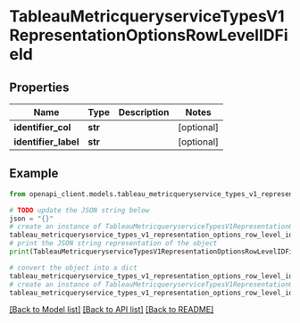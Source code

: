 # TableauMetricqueryserviceTypesV1RepresentationOptionsRowLevelIDField


## Properties

Name | Type | Description | Notes
------------ | ------------- | ------------- | -------------
**identifier_col** | **str** |  | [optional] 
**identifier_label** | **str** |  | [optional] 

## Example

```python
from openapi_client.models.tableau_metricqueryservice_types_v1_representation_options_row_level_id_field import TableauMetricqueryserviceTypesV1RepresentationOptionsRowLevelIDField

# TODO update the JSON string below
json = "{}"
# create an instance of TableauMetricqueryserviceTypesV1RepresentationOptionsRowLevelIDField from a JSON string
tableau_metricqueryservice_types_v1_representation_options_row_level_id_field_instance = TableauMetricqueryserviceTypesV1RepresentationOptionsRowLevelIDField.from_json(json)
# print the JSON string representation of the object
print(TableauMetricqueryserviceTypesV1RepresentationOptionsRowLevelIDField.to_json())

# convert the object into a dict
tableau_metricqueryservice_types_v1_representation_options_row_level_id_field_dict = tableau_metricqueryservice_types_v1_representation_options_row_level_id_field_instance.to_dict()
# create an instance of TableauMetricqueryserviceTypesV1RepresentationOptionsRowLevelIDField from a dict
tableau_metricqueryservice_types_v1_representation_options_row_level_id_field_from_dict = TableauMetricqueryserviceTypesV1RepresentationOptionsRowLevelIDField.from_dict(tableau_metricqueryservice_types_v1_representation_options_row_level_id_field_dict)
```
[[Back to Model list]](../README.md#documentation-for-models) [[Back to API list]](../README.md#documentation-for-api-endpoints) [[Back to README]](../README.md)


